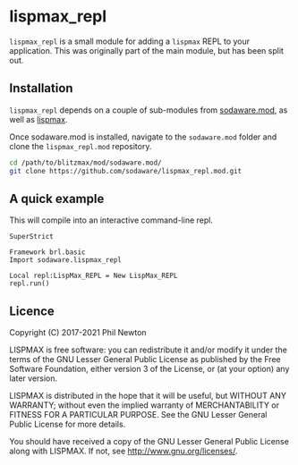 # lispmax_repl

`lispmax_repl` is a small module for adding a `lispmax` REPL to your
application. This was originally part of the main module, but has been split
out.

## Installation

`lispmax_repl` depends on a couple of sub-modules from
[sodaware.mod](https://www.sodaware.net/sodaware.mod/), as well as
[lispmax](https://www.sodaware.net/lispmax/).

Once sodaware.mod is installed, navigate to the `sodaware.mod` folder and clone
the `lispmax_repl.mod` repository.

```bash
cd /path/to/blitzmax/mod/sodaware.mod/
git clone https://github.com/sodaware/lispmax_repl.mod.git
```

## A quick example

This will compile into an interactive command-line repl.

```blitzmax
SuperStrict

Framework brl.basic
Import sodaware.lispmax_repl

Local repl:LispMax_REPL = New LispMax_REPL
repl.run()
```

## Licence

Copyright (C) 2017-2021 Phil Newton

LISPMAX is free software: you can redistribute it and/or modify it under
the terms of the GNU Lesser General Public License as published by the Free
Software Foundation, either version 3 of the License, or (at your option) any
later version.

LISPMAX is distributed in the hope that it will be useful, but WITHOUT ANY
WARRANTY; without even the implied warranty of MERCHANTABILITY or FITNESS FOR A
PARTICULAR PURPOSE. See the GNU Lesser General Public License for more details.

You should have received a copy of the GNU Lesser General Public License along
with LISPMAX. If not, see http://www.gnu.org/licenses/.
